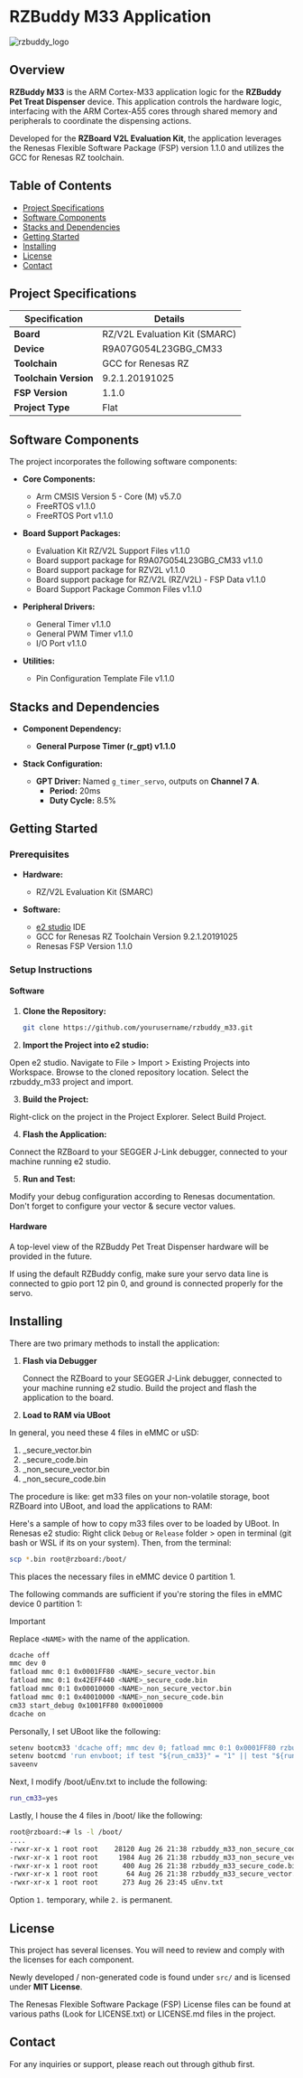 # RZBuddy M33 Application

![rzbuddy_logo](https://github.com/user-attachments/assets/3a66af1c-c9bb-4bc6-a196-fe7ad99ec761)

## Overview

**RZBuddy M33** is the ARM Cortex-M33 application logic for the **RZBuddy Pet Treat Dispenser** device. This application controls the hardware logic, interfacing with the ARM Cortex-A55 cores through shared memory and peripherals to coordinate the dispensing actions.

Developed for the **RZBoard V2L Evaluation Kit**, the application leverages the Renesas Flexible Software Package (FSP) version 1.1.0 and utilizes the GCC for Renesas RZ toolchain.

## Table of Contents

- [Project Specifications](#project-specifications)
- [Software Components](#software-components)
- [Stacks and Dependencies](#stacks-and-dependencies)
- [Getting Started](#getting-started)
- [Installing](#installing)
- [License](#license)
- [Contact](#contact)

## Project Specifications

| Specification            | Details                             |
| ------------------------ | ----------------------------------- |
| **Board**                | RZ/V2L Evaluation Kit (SMARC)       |
| **Device**               | R9A07G054L23GBG_CM33                |
| **Toolchain**            | GCC for Renesas RZ                  |
| **Toolchain Version**    | 9.2.1.20191025                      |
| **FSP Version**          | 1.1.0                               |
| **Project Type**         | Flat                                |

## Software Components

The project incorporates the following software components:

- **Core Components:**
  - Arm CMSIS Version 5 - Core (M) v5.7.0
  - FreeRTOS v1.1.0
  - FreeRTOS Port v1.1.0

- **Board Support Packages:**
  - Evaluation Kit RZ/V2L Support Files v1.1.0
  - Board support package for R9A07G054L23GBG_CM33 v1.1.0
  - Board support package for RZV2L v1.1.0
  - Board support package for RZ/V2L (RZ/V2L) - FSP Data v1.1.0
  - Board Support Package Common Files v1.1.0

- **Peripheral Drivers:**
  - General Timer v1.1.0
  - General PWM Timer v1.1.0
  - I/O Port v1.1.0

- **Utilities:**
  - Pin Configuration Template File v1.1.0

## Stacks and Dependencies

- **Component Dependency:**
  - **General Purpose Timer (r_gpt) v1.1.0**

- **Stack Configuration:**
  - **GPT Driver:** Named `g_timer_servo`, outputs on **Channel 7 A**.
    - **Period:** 20ms
    - **Duty Cycle:** 8.5%

## Getting Started

### Prerequisites

- **Hardware:**
  - RZ/V2L Evaluation Kit (SMARC)
  
- **Software:**
  - [e2 studio](https://www.renesas.com/us/en/software-tool/e-studio) IDE
  - GCC for Renesas RZ Toolchain Version 9.2.1.20191025
  - Renesas FSP Version 1.1.0

### Setup Instructions

#### Software

1. **Clone the Repository:**

   ```bash
   git clone https://github.com/yourusername/rzbuddy_m33.git
   ```

2. **Import the Project into e2 studio:**

Open e2 studio.
Navigate to File > Import > Existing Projects into Workspace.
Browse to the cloned repository location.
Select the rzbuddy_m33 project and import.

3. **Build the Project:**

Right-click on the project in the Project Explorer.
Select Build Project.

4. **Flash the Application:**

Connect the RZBoard to your SEGGER J-Link debugger, connected to your machine running e2 studio.

5. **Run and Test:**

Modify your debug configuration according to Renesas documentation. Don't forget to configure your vector & secure vector values.

#### Hardware

A top-level view of the RZBuddy Pet Treat Dispenser hardware will be provided in the future.

If using the default RZBuddy config, make sure your servo data line is connected to gpio port 12 pin 0, and ground is connected properly for the servo.

## Installing

There are two primary methods to install the application:

1. **Flash via Debugger**

   Connect the RZBoard to your SEGGER J-Link debugger, connected to your machine running e2 studio. Build the project and flash the application to the board.

2. **Load to RAM via UBoot**

In general, you need these 4 files in eMMC or uSD:

1. <NAME>_secure_vector.bin
2. <NAME>_secure_code.bin
3. <NAME>_non_secure_vector.bin
4. <NAME>_non_secure_code.bin

The procedure is like: get m33 files on your non-volatile storage, boot RZBoard into UBoot, and load the applications to RAM:

Here's a sample of how to copy m33 files over to be loaded by UBoot. In Renesas e2 studio: Right click `Debug` or `Release` folder > open in terminal (git bash or WSL if its on your system). Then, from the terminal:
```bash
scp *.bin root@rzboard:/boot/
```
This places the necessary files in eMMC device 0 partition 1.

The following commands are sufficient if you're storing the files in eMMC device 0 partition 1:
   
> [!IMPORTANT]
> Replace `<NAME>` with the name of the application.

```bash
dcache off
mmc dev 0
fatload mmc 0:1 0x0001FF80 <NAME>_secure_vector.bin
fatload mmc 0:1 0x42EFF440 <NAME>_secure_code.bin
fatload mmc 0:1 0x00010000 <NAME>_non_secure_vector.bin
fatload mmc 0:1 0x40010000 <NAME>_non_secure_code.bin
cm33 start_debug 0x1001FF80 0x00010000
dcache on
```

Personally, I set UBoot like the following:
```bash
setenv bootcm33 'dcache off; mmc dev 0; fatload mmc 0:1 0x0001FF80 rzbuddy_m33_secure_vector.bin; fatload mmc 0:1 0x42EFF440 rzbuddy_m33_secure_code.bin; fatload mmc 0:1 0x00010000 rzbuddy_m33_non_secure_vector.bin; fatload mmc 0:1 0x40010000 rzbuddy_m33_non_secure_code.bin; cm33 start_debug 0x1001FF80 0x00010000; dcache on;'
setenv bootcmd 'run envboot; if test "${run_cm33}" = "1" || test "${run_cm33}" = "yes"; then run bootcm33; fi; mmc dev ${mmcdev}; if mmc rescan; then if run loadimage; then run mmcbootdto; else run netboot; fi; fi; run bootimage'
saveenv
```

Next, I modify /boot/uEnv.txt to include the following:
```bash
run_cm33=yes
```

Lastly, I house the 4 files in /boot/ like the following:
```bash
root@rzboard:~# ls -l /boot/
....
-rwxr-xr-x 1 root root    28120 Aug 26 21:38 rzbuddy_m33_non_secure_code.bin
-rwxr-xr-x 1 root root     1984 Aug 26 21:38 rzbuddy_m33_non_secure_vector.bin
-rwxr-xr-x 1 root root      400 Aug 26 21:38 rzbuddy_m33_secure_code.bin
-rwxr-xr-x 1 root root       64 Aug 26 21:38 rzbuddy_m33_secure_vector.bin
-rwxr-xr-x 1 root root      273 Aug 26 23:45 uEnv.txt
```
    

Option `1.` temporary, while `2.` is permanent.

## License

This project has several licenses. You will need to review and comply with the licenses for each component.

Newly developed / non-generated code is found under `src/` and is licensed under **MIT License**.

The Renesas Flexible Software Package (FSP) License files can be found at various paths (Look for LICENSE.txt) or LICENSE.md files in the project.

## Contact

For any inquiries or support, please reach out through github first.

